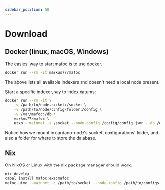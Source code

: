 ```yaml
---
sidebar_position: 50
---
```


# Download

## Docker (linux, macOS, Windows)

The easiest way to start mafoc is to use docker.
```bash
docker run --rm -it markus77/mafoc
```
The above lists all available indexers and doesn't need a local node present.

Start a specific indexer, say to index datums:
```bash
docker run --rm -it \
    -v /path/to/node.socket:/socket \
    -v /path/to/node/config/folder:/config \
    -v /var/mafoc:/db \
    markus77/mafoc \
    utxo --mainnet -s /socket --node-config /config/config.json --db /db/utxo.db
```
Notice how we mount in cardano-node's socket, configurations' folder,
and also a folder for where to store the database.

## Nix

On NixOS or Linux with the nix package manager should work.

```bash
nix develop
cabal install mafoc:exe:mafoc
mafoc utxo --mainnet -s /path/to/socket --node-config /path/to/configs --db /var/mafoc/utxo.db
```
